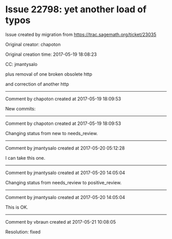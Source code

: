 # Issue 22798: yet another load of typos

Issue created by migration from https://trac.sagemath.org/ticket/23035

Original creator: chapoton

Original creation time: 2017-05-19 18:08:23

CC:  jmantysalo

plus removal of one broken obsolete http

and correction of another http


---

Comment by chapoton created at 2017-05-19 18:09:53

New commits:


---

Comment by chapoton created at 2017-05-19 18:09:53

Changing status from new to needs_review.


---

Comment by jmantysalo created at 2017-05-20 05:12:28

I can take this one.


---

Comment by jmantysalo created at 2017-05-20 14:05:04

Changing status from needs_review to positive_review.


---

Comment by jmantysalo created at 2017-05-20 14:05:04

This is OK.


---

Comment by vbraun created at 2017-05-21 10:08:05

Resolution: fixed
